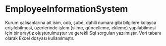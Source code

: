 # EmployeeInformationSystem
Kurum çalışanlarına ait isim, oda, şube, dahili numara gibi bilgilere kolayca erişilebilmesi, üzerlerinde işlem (silme, güncelleme, ekleme) yapılabilmesi için bir arayüz oluşturulmuştur ve gerekli Sql sorguları yazılmıştır. Veri tabanı olarak Excel dosyası kullanılmıştır.  
